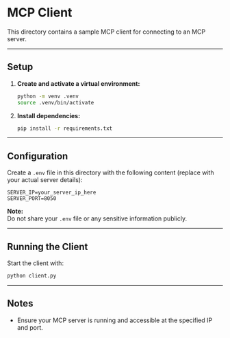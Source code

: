 # MCP Client

This directory contains a sample MCP client for connecting to an MCP server.

---

## Setup

1. **Create and activate a virtual environment:**
    ```sh
    python -m venv .venv
    source .venv/bin/activate
    ```

2. **Install dependencies:**
    ```sh
    pip install -r requirements.txt
    ```

---

## Configuration

Create a `.env` file in this directory with the following content (replace with your actual server details):

```
SERVER_IP=your_server_ip_here
SERVER_PORT=8050
```

**Note:**  
Do not share your `.env` file or any sensitive information publicly.

---

## Running the Client

Start the client with:

```sh
python client.py
```


---

## Notes

- Ensure your MCP server is running and accessible at the specified IP and port.
